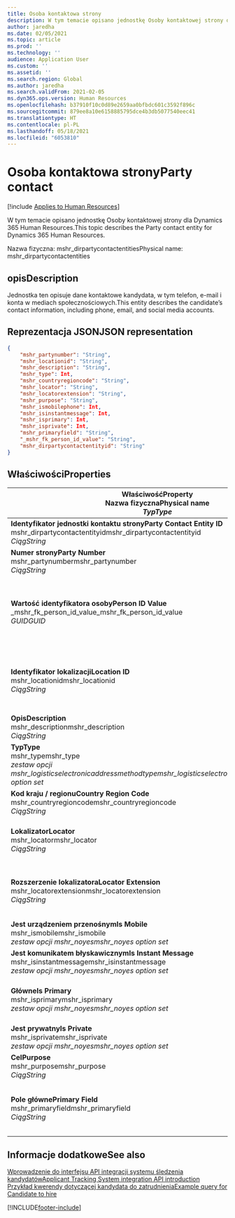 ```yaml
---
title: Osoba kontaktowa strony
description: W tym temacie opisano jednostkę Osoby kontaktowej strony dla Dynamics 365 Human Resources.
author: jaredha
ms.date: 02/05/2021
ms.topic: article
ms.prod: ''
ms.technology: ''
audience: Application User
ms.custom: ''
ms.assetid: ''
ms.search.region: Global
ms.author: jaredha
ms.search.validFrom: 2021-02-05
ms.dyn365.ops.version: Human Resources
ms.openlocfilehash: b37910f10c0d89e2659aa0bfbdc601c3592f896c
ms.sourcegitcommit: 879ee8a10e6158885795dce4b3db5077540eec41
ms.translationtype: HT
ms.contentlocale: pl-PL
ms.lasthandoff: 05/18/2021
ms.locfileid: "6053810"
---
```

# <a name="party-contact"></a><span data-ttu-id="2eb5b-103">Osoba kontaktowa strony</span><span class="sxs-lookup"><span data-stu-id="2eb5b-103">Party contact</span></span>

[!include [Applies to Human Resources](../includes/applies-to-hr.md)]

<span data-ttu-id="2eb5b-104">W tym temacie opisano jednostkę Osoby kontaktowej strony dla Dynamics 365 Human Resources.</span><span class="sxs-lookup"><span data-stu-id="2eb5b-104">This topic describes the Party contact entity for Dynamics 365 Human Resources.</span></span>

<span data-ttu-id="2eb5b-105">Nazwa fizyczna: mshr_dirpartycontactentities</span><span class="sxs-lookup"><span data-stu-id="2eb5b-105">Physical name: mshr_dirpartycontactentities</span></span>

## <a name="description"></a><span data-ttu-id="2eb5b-106">opis</span><span class="sxs-lookup"><span data-stu-id="2eb5b-106">Description</span></span>

<span data-ttu-id="2eb5b-107">Jednostka ten opisuje dane kontaktowe kandydata, w tym telefon, e-mail i konta w mediach społecznościowych.</span><span class="sxs-lookup"><span data-stu-id="2eb5b-107">This entity describes the candidate’s contact information, including phone, email, and social media accounts.</span></span>

## <a name="json-representation"></a><span data-ttu-id="2eb5b-108">Reprezentacja JSON</span><span class="sxs-lookup"><span data-stu-id="2eb5b-108">JSON representation</span></span>

```json
{
    "mshr_partynumber": "String",
    "mshr_locationid": "String",
    "mshr_description": "String",
    "mshr_type": Int,
    "mshr_countryregioncode": "String",
    "mshr_locator": "String",
    "mshr_locatorextension": "String",
    "mshr_purpose": "String",
    "mshr_ismobilephone": Int,
    "mshr_isinstantmessage": Int,
    "mshr_isprimary": Int,
    "mshr_isprivate": Int,
    "mshr_primaryfield": "String",
    "_mshr_fk_person_id_value": "String",
    "mshr_dirpartycontactentityid": "String"
}
```

## <a name="properties"></a><span data-ttu-id="2eb5b-109">Właściwości</span><span class="sxs-lookup"><span data-stu-id="2eb5b-109">Properties</span></span>

| <span data-ttu-id="2eb5b-110">Właściwość</span><span class="sxs-lookup"><span data-stu-id="2eb5b-110">Property</span></span><br><span data-ttu-id="2eb5b-111">**Nazwa fizyczna**</span><span class="sxs-lookup"><span data-stu-id="2eb5b-111">**Physical name**</span></span><br><span data-ttu-id="2eb5b-112">**_Typ_**</span><span class="sxs-lookup"><span data-stu-id="2eb5b-112">**_Type_**</span></span> | <span data-ttu-id="2eb5b-113">Użycie</span><span class="sxs-lookup"><span data-stu-id="2eb5b-113">Use</span></span> | <span data-ttu-id="2eb5b-114">opis</span><span class="sxs-lookup"><span data-stu-id="2eb5b-114">Description</span></span> |
| --- | --- | --- |
| <span data-ttu-id="2eb5b-115">**Identyfikator jednostki kontaktu strony**</span><span class="sxs-lookup"><span data-stu-id="2eb5b-115">**Party Contact Entity ID**</span></span><br><span data-ttu-id="2eb5b-116">mshr_dirpartycontactentityid</span><span class="sxs-lookup"><span data-stu-id="2eb5b-116">mshr_dirpartycontactentityid</span></span><br><span data-ttu-id="2eb5b-117">*Ciąg*</span><span class="sxs-lookup"><span data-stu-id="2eb5b-117">*String*</span></span> | <span data-ttu-id="2eb5b-118">Tylko do odczytu</span><span class="sxs-lookup"><span data-stu-id="2eb5b-118">Read-only</span></span><br><span data-ttu-id="2eb5b-119">Potrzebne</span><span class="sxs-lookup"><span data-stu-id="2eb5b-119">Required</span></span> | <span data-ttu-id="2eb5b-120">Wygenerowany przez system unikatowy identyfikator rekordu jednostki.</span><span class="sxs-lookup"><span data-stu-id="2eb5b-120">System-generated unique identifier for the entity record.</span></span> |
| <span data-ttu-id="2eb5b-121">**Numer strony**</span><span class="sxs-lookup"><span data-stu-id="2eb5b-121">**Party Number**</span></span><br><span data-ttu-id="2eb5b-122">mshr_partynumber</span><span class="sxs-lookup"><span data-stu-id="2eb5b-122">mshr_partynumber</span></span><br><span data-ttu-id="2eb5b-123">*Ciąg*</span><span class="sxs-lookup"><span data-stu-id="2eb5b-123">*String*</span></span> | <span data-ttu-id="2eb5b-124">Czytaj/zapisz</span><span class="sxs-lookup"><span data-stu-id="2eb5b-124">Read/write</span></span><br><span data-ttu-id="2eb5b-125">Potrzebne</span><span class="sxs-lookup"><span data-stu-id="2eb5b-125">Required</span></span> | <span data-ttu-id="2eb5b-126">Identyfikator skojarzonego rekordu strony (osoby).</span><span class="sxs-lookup"><span data-stu-id="2eb5b-126">The ID of the associated party (person) record.</span></span> |
| <span data-ttu-id="2eb5b-127">**Wartość identyfikatora osoby**</span><span class="sxs-lookup"><span data-stu-id="2eb5b-127">**Person ID Value**</span></span><br><span data-ttu-id="2eb5b-128">_mshr_fk_person_id_value</span><span class="sxs-lookup"><span data-stu-id="2eb5b-128">_mshr_fk_person_id_value</span></span><br><span data-ttu-id="2eb5b-129">*GUID*</span><span class="sxs-lookup"><span data-stu-id="2eb5b-129">*GUID*</span></span> | <span data-ttu-id="2eb5b-130">Tylko do odczytu</span><span class="sxs-lookup"><span data-stu-id="2eb5b-130">Read-only</span></span><br><span data-ttu-id="2eb5b-131">Potrzebne</span><span class="sxs-lookup"><span data-stu-id="2eb5b-131">Required</span></span><br><span data-ttu-id="2eb5b-132">Klucz obcy: mshr_dirpersonentityid jednostki mshr_dirpersonentity</span><span class="sxs-lookup"><span data-stu-id="2eb5b-132">Foreign key: mshr_dirpersonentityid of mshr_dirpersonentity</span></span> | <span data-ttu-id="2eb5b-133">Wygenerowany przez system identyfikator rekordu jednostki strony (osoby).</span><span class="sxs-lookup"><span data-stu-id="2eb5b-133">The system-generated identifier of the party (person) entity record.</span></span> |
| <span data-ttu-id="2eb5b-134">**Identyfikator lokalizacji**</span><span class="sxs-lookup"><span data-stu-id="2eb5b-134">**Location ID**</span></span><br><span data-ttu-id="2eb5b-135">mshr_locationid</span><span class="sxs-lookup"><span data-stu-id="2eb5b-135">mshr_locationid</span></span><br><span data-ttu-id="2eb5b-136">*Ciąg*</span><span class="sxs-lookup"><span data-stu-id="2eb5b-136">*String*</span></span> | <span data-ttu-id="2eb5b-137">Czytaj/zapisz</span><span class="sxs-lookup"><span data-stu-id="2eb5b-137">Read/write</span></span><br><span data-ttu-id="2eb5b-138">Potrzebne</span><span class="sxs-lookup"><span data-stu-id="2eb5b-138">Required</span></span> | <span data-ttu-id="2eb5b-139">Identyfikator lokalizacji rekordu adresu.</span><span class="sxs-lookup"><span data-stu-id="2eb5b-139">The location ID of the address record.</span></span> <span data-ttu-id="2eb5b-140">Ustaw wartości w jednostce mshr_logisticspostaladdresslocationcdsentity.</span><span class="sxs-lookup"><span data-stu-id="2eb5b-140">Set up in mshr_logisticspostaladdresslocationcdsentity entity.</span></span> |
| <span data-ttu-id="2eb5b-141">**Opis**</span><span class="sxs-lookup"><span data-stu-id="2eb5b-141">**Description**</span></span><br><span data-ttu-id="2eb5b-142">mshr_description</span><span class="sxs-lookup"><span data-stu-id="2eb5b-142">mshr_description</span></span><br><span data-ttu-id="2eb5b-143">*Ciąg*</span><span class="sxs-lookup"><span data-stu-id="2eb5b-143">*String*</span></span> | <span data-ttu-id="2eb5b-144">Czytaj/zapisz</span><span class="sxs-lookup"><span data-stu-id="2eb5b-144">Read/write</span></span><br><span data-ttu-id="2eb5b-145">Potrzebne</span><span class="sxs-lookup"><span data-stu-id="2eb5b-145">Required</span></span> | <span data-ttu-id="2eb5b-146">Opis szczegółów kontaktu.</span><span class="sxs-lookup"><span data-stu-id="2eb5b-146">The description of the contact details.</span></span> |
| <span data-ttu-id="2eb5b-147">**Typ**</span><span class="sxs-lookup"><span data-stu-id="2eb5b-147">**Type**</span></span><br><span data-ttu-id="2eb5b-148">mshr_type</span><span class="sxs-lookup"><span data-stu-id="2eb5b-148">mshr_type</span></span><br><span data-ttu-id="2eb5b-149">*zestaw opcji mshr_logisticselectronicaddressmethodtype*</span><span class="sxs-lookup"><span data-stu-id="2eb5b-149">*mshr_logisticselectronicaddressmethodtype option set*</span></span> | <span data-ttu-id="2eb5b-150">Czytaj/zapisz</span><span class="sxs-lookup"><span data-stu-id="2eb5b-150">Read/write</span></span><br><span data-ttu-id="2eb5b-151">Potrzebne</span><span class="sxs-lookup"><span data-stu-id="2eb5b-151">Required</span></span> | <span data-ttu-id="2eb5b-152">Typ szczegółów kontaktu.</span><span class="sxs-lookup"><span data-stu-id="2eb5b-152">The contact detail type.</span></span> |
| <span data-ttu-id="2eb5b-153">**Kod kraju / regionu**</span><span class="sxs-lookup"><span data-stu-id="2eb5b-153">**Country Region Code**</span></span><br><span data-ttu-id="2eb5b-154">mshr_countryregioncode</span><span class="sxs-lookup"><span data-stu-id="2eb5b-154">mshr_countryregioncode</span></span><br><span data-ttu-id="2eb5b-155">*Ciąg*</span><span class="sxs-lookup"><span data-stu-id="2eb5b-155">*String*</span></span> | <span data-ttu-id="2eb5b-156">Czytaj/zapisz</span><span class="sxs-lookup"><span data-stu-id="2eb5b-156">Read/write</span></span><br><span data-ttu-id="2eb5b-157">Opcjonalny</span><span class="sxs-lookup"><span data-stu-id="2eb5b-157">Optional</span></span> | <span data-ttu-id="2eb5b-158">Kraj lub region w adresie.</span><span class="sxs-lookup"><span data-stu-id="2eb5b-158">The country or region of the address.</span></span> |
| <span data-ttu-id="2eb5b-159">**Lokalizator**</span><span class="sxs-lookup"><span data-stu-id="2eb5b-159">**Locator**</span></span><br><span data-ttu-id="2eb5b-160">mshr_locator</span><span class="sxs-lookup"><span data-stu-id="2eb5b-160">mshr_locator</span></span><br><span data-ttu-id="2eb5b-161">*Ciąg*</span><span class="sxs-lookup"><span data-stu-id="2eb5b-161">*String*</span></span> | <span data-ttu-id="2eb5b-162">Czytaj/zapisz</span><span class="sxs-lookup"><span data-stu-id="2eb5b-162">Read/write</span></span><br><span data-ttu-id="2eb5b-163">Opcjonalny</span><span class="sxs-lookup"><span data-stu-id="2eb5b-163">Optional</span></span> | <span data-ttu-id="2eb5b-164">Dane kontaktowe.</span><span class="sxs-lookup"><span data-stu-id="2eb5b-164">The contact details.</span></span> <span data-ttu-id="2eb5b-165">Na przykład jeśli typem jest **Adres e-mail**, to pole zawiera adres e-mail kandydata.</span><span class="sxs-lookup"><span data-stu-id="2eb5b-165">For example, if the type is **Email address**, then this field contains the candidate’s email address.</span></span> |
| <span data-ttu-id="2eb5b-166">**Rozszerzenie lokalizatora**</span><span class="sxs-lookup"><span data-stu-id="2eb5b-166">**Locator Extension**</span></span><br><span data-ttu-id="2eb5b-167">mshr_locatorextension</span><span class="sxs-lookup"><span data-stu-id="2eb5b-167">mshr_locatorextension</span></span><br><span data-ttu-id="2eb5b-168">*Ciąg*</span><span class="sxs-lookup"><span data-stu-id="2eb5b-168">*String*</span></span> | <span data-ttu-id="2eb5b-169">Czytaj/zapisz</span><span class="sxs-lookup"><span data-stu-id="2eb5b-169">Read/write</span></span><br><span data-ttu-id="2eb5b-170">Opcjonalny</span><span class="sxs-lookup"><span data-stu-id="2eb5b-170">Optional</span></span> | <span data-ttu-id="2eb5b-171">Rozszerzenie lokalizatora.</span><span class="sxs-lookup"><span data-stu-id="2eb5b-171">The locator extension.</span></span> <span data-ttu-id="2eb5b-172">Na przykład, jeśli typem jest **Telefon**, ta właściwość zawiera rozszerzenie numeru telefonu.</span><span class="sxs-lookup"><span data-stu-id="2eb5b-172">For example, if the type is **Phone**, then this property would contain the phone number extension.</span></span> |
| <span data-ttu-id="2eb5b-173">**Jest urządzeniem przenośnym**</span><span class="sxs-lookup"><span data-stu-id="2eb5b-173">**Is Mobile**</span></span><br><span data-ttu-id="2eb5b-174">mshr_ismobile</span><span class="sxs-lookup"><span data-stu-id="2eb5b-174">mshr_ismobile</span></span><br><span data-ttu-id="2eb5b-175">*zestaw opcji mshr_noyes*</span><span class="sxs-lookup"><span data-stu-id="2eb5b-175">*mshr_noyes option set*</span></span> | <span data-ttu-id="2eb5b-176">Czytaj/zapisz</span><span class="sxs-lookup"><span data-stu-id="2eb5b-176">Read/write</span></span><br><span data-ttu-id="2eb5b-177">Potrzebne</span><span class="sxs-lookup"><span data-stu-id="2eb5b-177">Required</span></span> | <span data-ttu-id="2eb5b-178">Określa, czy telefon jest numerem telefonu komórkowego.</span><span class="sxs-lookup"><span data-stu-id="2eb5b-178">Specifies whether the phone is a mobile number.</span></span> |
| <span data-ttu-id="2eb5b-179">**Jest komunikatem błyskawicznym**</span><span class="sxs-lookup"><span data-stu-id="2eb5b-179">**Is Instant Message**</span></span><br><span data-ttu-id="2eb5b-180">mshr_isinstantmessage</span><span class="sxs-lookup"><span data-stu-id="2eb5b-180">mshr_isinstantmessage</span></span><br><span data-ttu-id="2eb5b-181">*zestaw opcji mshr_noyes*</span><span class="sxs-lookup"><span data-stu-id="2eb5b-181">*mshr_noyes option set*</span></span> | <span data-ttu-id="2eb5b-182">Czytaj/zapisz</span><span class="sxs-lookup"><span data-stu-id="2eb5b-182">Read/write</span></span><br><span data-ttu-id="2eb5b-183">Potrzebne</span><span class="sxs-lookup"><span data-stu-id="2eb5b-183">Required</span></span> | <span data-ttu-id="2eb5b-184">Określa, czy telefon jest włączony dla wiadomości błyskawicznych.</span><span class="sxs-lookup"><span data-stu-id="2eb5b-184">Specifies whether the phone is enabled for instant messaging.</span></span> |
| <span data-ttu-id="2eb5b-185">**Główne**</span><span class="sxs-lookup"><span data-stu-id="2eb5b-185">**Is Primary**</span></span><br><span data-ttu-id="2eb5b-186">mshr_isprimary</span><span class="sxs-lookup"><span data-stu-id="2eb5b-186">mshr_isprimary</span></span><br><span data-ttu-id="2eb5b-187">*zestaw opcji mshr_noyes*</span><span class="sxs-lookup"><span data-stu-id="2eb5b-187">*mshr_noyes option set*</span></span> | <span data-ttu-id="2eb5b-188">Czytaj/zapisz</span><span class="sxs-lookup"><span data-stu-id="2eb5b-188">Read/write</span></span><br><span data-ttu-id="2eb5b-189">Potrzebne</span><span class="sxs-lookup"><span data-stu-id="2eb5b-189">Required</span></span> | <span data-ttu-id="2eb5b-190">Określa główny kontakt typu kontaktu.</span><span class="sxs-lookup"><span data-stu-id="2eb5b-190">Determines the primary contact of the contact type.</span></span> <span data-ttu-id="2eb5b-191">Dla każdego typu kontaktu może istnieć tylko jeden rekord główny.</span><span class="sxs-lookup"><span data-stu-id="2eb5b-191">There must be only one primary record per contact type.</span></span> |
| <span data-ttu-id="2eb5b-192">**Jest prywatny**</span><span class="sxs-lookup"><span data-stu-id="2eb5b-192">**Is Private**</span></span><br><span data-ttu-id="2eb5b-193">mshr_isprivate</span><span class="sxs-lookup"><span data-stu-id="2eb5b-193">mshr_isprivate</span></span><br><span data-ttu-id="2eb5b-194">*zestaw opcji mshr_noyes*</span><span class="sxs-lookup"><span data-stu-id="2eb5b-194">*mshr_noyes option set*</span></span> | <span data-ttu-id="2eb5b-195">Czytaj/zapisz</span><span class="sxs-lookup"><span data-stu-id="2eb5b-195">Read/write</span></span><br><span data-ttu-id="2eb5b-196">Potrzebne</span><span class="sxs-lookup"><span data-stu-id="2eb5b-196">Required</span></span> | <span data-ttu-id="2eb5b-197">Określa, czy ten adres jest adresem prywatnym danej osoby.</span><span class="sxs-lookup"><span data-stu-id="2eb5b-197">Identifies whether this address is a private address for the person.</span></span> |
| <span data-ttu-id="2eb5b-198">**Cel**</span><span class="sxs-lookup"><span data-stu-id="2eb5b-198">**Purpose**</span></span><br><span data-ttu-id="2eb5b-199">mshr_purpose</span><span class="sxs-lookup"><span data-stu-id="2eb5b-199">mshr_purpose</span></span><br><span data-ttu-id="2eb5b-200">*Ciąg*</span><span class="sxs-lookup"><span data-stu-id="2eb5b-200">*String*</span></span> | <span data-ttu-id="2eb5b-201">Czytaj/zapisz</span><span class="sxs-lookup"><span data-stu-id="2eb5b-201">Read/write</span></span><br><span data-ttu-id="2eb5b-202">Opcjonalny</span><span class="sxs-lookup"><span data-stu-id="2eb5b-202">Optional</span></span> | <span data-ttu-id="2eb5b-203">Cel/rola danych kontaktowych.</span><span class="sxs-lookup"><span data-stu-id="2eb5b-203">The purpose/role of the contact details.</span></span> |
| <span data-ttu-id="2eb5b-204">**Pole główne**</span><span class="sxs-lookup"><span data-stu-id="2eb5b-204">**Primary Field**</span></span><br><span data-ttu-id="2eb5b-205">mshr_primaryfield</span><span class="sxs-lookup"><span data-stu-id="2eb5b-205">mshr_primaryfield</span></span><br><span data-ttu-id="2eb5b-206">*Ciąg*</span><span class="sxs-lookup"><span data-stu-id="2eb5b-206">*String*</span></span> | <span data-ttu-id="2eb5b-207">Tylko do odczytu</span><span class="sxs-lookup"><span data-stu-id="2eb5b-207">Read-only</span></span><br><span data-ttu-id="2eb5b-208">Potrzebne</span><span class="sxs-lookup"><span data-stu-id="2eb5b-208">Required</span></span> | <span data-ttu-id="2eb5b-209">Pole używane jako podstawowy identyfikator rekordu jednostki.</span><span class="sxs-lookup"><span data-stu-id="2eb5b-209">Field used as a primary identifier of the entity record.</span></span> <span data-ttu-id="2eb5b-210">Kombinacja numeru strony, typu, opisu i lokalizatora.</span><span class="sxs-lookup"><span data-stu-id="2eb5b-210">Combination of party number, type, description, and locator.</span></span> |

## <a name="see-also"></a><span data-ttu-id="2eb5b-211">Informacje dodatkowe</span><span class="sxs-lookup"><span data-stu-id="2eb5b-211">See also</span></span>

[<span data-ttu-id="2eb5b-212">Wprowadzenie do interfejsu API integracji systemu śledzenia kandydatów</span><span class="sxs-lookup"><span data-stu-id="2eb5b-212">Applicant Tracking System integration API introduction</span></span>](hr-admin-integration-ats-api-introduction.md)<br>
[<span data-ttu-id="2eb5b-213">Przykład kwerendy dotyczącej kandydata do zatrudnienia</span><span class="sxs-lookup"><span data-stu-id="2eb5b-213">Example query for Candidate to hire</span></span>](hr-admin-integration-ats-api-candidate-to-hire-example-query.md)



[!INCLUDE[footer-include](../includes/footer-banner.md)]